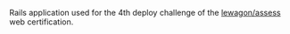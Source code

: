 Rails application used for the 4th deploy challenge of the [lewagon/assess](https://github.com/lewagon/assess) web certification.
